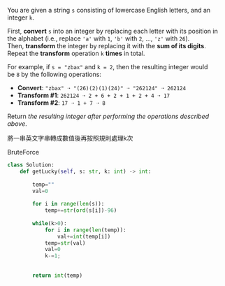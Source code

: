 You are given a string `s` consisting of lowercase English letters, and an integer `k`.

First, **convert** `s` into an integer by replacing each letter with its position in the alphabet (i.e., replace `'a'` with `1`, `'b'` with `2`, ..., `'z'` with `26`). Then, **transform** the integer by replacing it with the **sum of its digits**. Repeat the **transform** operation `k` **times** in total.

For example, if `s = "zbax"` and `k = 2`, then the resulting integer would be `8` by the following operations:

- **Convert**: `"zbax" ➝ "(26)(2)(1)(24)" ➝ "262124" ➝ 262124`
- **Transform #1**: `262124 ➝ 2 + 6 + 2 + 1 + 2 + 4 ➝ 17`
- **Transform #2**: `17 ➝ 1 + 7 ➝ 8`

Return _the resulting integer after performing the operations described above_.

將一串英文字串轉成數值後再按照規則處理k次

BruteForce

```python
class Solution:
    def getLucky(self, s: str, k: int) -> int:
        
        temp=""
        val=0
        
        for i in range(len(s)):
            temp+=str(ord(s[i])-96)
        
        while(k>0):
            for i in range(len(temp)):
                val+=int(temp[i])
            temp=str(val)
            val=0
            k-=1;
        
        
        return int(temp)
```